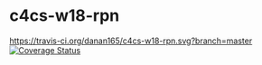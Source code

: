 # c4cs-w18-rpn
https://travis-ci.org/danan165/c4cs-w18-rpn.svg?branch=master
<a 
href='https://coveralls.io/github/danan165/c4cs-w18-rpn?branch=master'><img 
src='https://coveralls.io/repos/github/danan165/c4cs-w18-rpn/badge.svg?branch=master' 
alt='Coverage Status' /></a>
